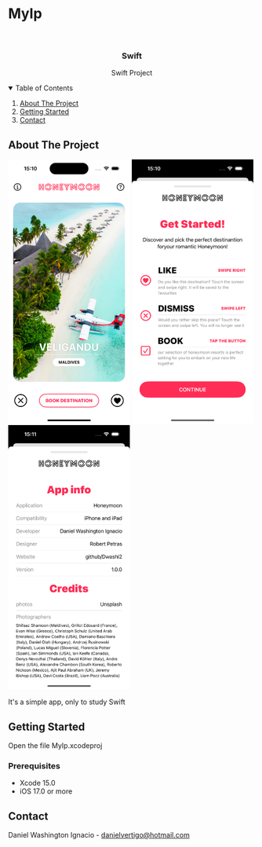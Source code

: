 # MyIp

<!-- PROJECT LOGO -->
<br />
<p align="center">

  <h3 align="center">Swift</h3>
  <p align="center">
    Swift Project
  </p>
</p>



<!-- TABLE OF CONTENTS -->
<details open="open">
  <summary>Table of Contents</summary>
  <ol>
    <li>
      <a href="#about-the-project">About The Project</a>
    </li>
    <li>
      <a href="#getting-started">Getting Started</a>
    </li>
    <li><a href="#contact">Contact</a></li>
  </ol>
</details>



<!-- ABOUT THE PROJECT -->
## About The Project
<p float="left">
  <img src="https://raw.githubusercontent.com/Dwashi2/HoneymoonUI/main/1.png" width="248">
  <img src="https://raw.githubusercontent.com/Dwashi2/HoneymoonUI/main/2.png" width="248">
  <img src="https://raw.githubusercontent.com/Dwashi2/HoneymoonUI/main/3.png" width="248">
</p>
 
 


It's a simple app, only to study Swift


<!-- GETTING STARTED -->
## Getting Started

Open the file MyIp.xcodeproj

### Prerequisites

* Xcode 15.0
* iOS 17.0 or more

<!-- CONTACT -->
## Contact


Daniel Washington Ignacio - danielvertigo@hotmail.com
